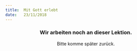 ```yaml
---
title:  Mit Gott erlebt
date:   23/11/2018
---
```


### <center>Wir arbeiten noch an dieser Lektion.</center>
<center>Bitte komme später zurück.</center>